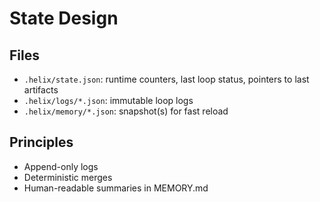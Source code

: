 # State Design

## Files
- `.helix/state.json`: runtime counters, last loop status, pointers to last artifacts
- `.helix/logs/*.json`: immutable loop logs
- `.helix/memory/*.json`: snapshot(s) for fast reload

## Principles
- Append-only logs
- Deterministic merges
- Human-readable summaries in MEMORY.md
